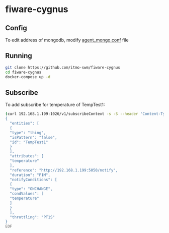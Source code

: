 # fiware-cygnus

## <a name="config"/> Config
To edit address of mongodb, modify [agent_mongo.conf](agent_mongo.conf) file

## <a name="running"/> Running

```bash
git clone https://github.com/itmo-swm/fiware-cygnus
cd fiware-cygnus
docker-compose up -d
```
## <a name="subscribe"/> Subscribe

To add subscribe for temperature of TempTest1:

```bash
(curl 192.168.1.199:1026/v1/subscribeContext -s -S --header 'Content-Type: application/json' --header 'Accept: application/json' --header 'Fiware-Service: my_test' --header 'Fiware-ServicePath: /' -d @- | python -mjson.tool) <<EOF
{
  "entities": [
  {
  "type": "thing",
  "isPattern": "false",
  "id": "TempTest1"
  }
  ],
  "attributes": [
  "temperature"
  ],
  "reference": "http://192.168.1.199:5050/notify",
  "duration": "P1M",
  "notifyConditions": [
  {
  "type": "ONCHANGE",
  "condValues": [
  "temperature"
  ]
  }
  ],
  "throttling": "PT1S"
}
EOF
```
